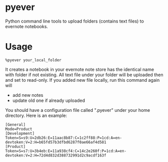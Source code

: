 pyever
======

Python command line tools to upload folders (contains text files) to evernote notebooks.

Usage
======

    %pyever your_local_folder

It creates a notebook in your evernote note store has the identical name with folder if not existing. All text file under your folder will be uploaded then and set to read-only. If you added new file locally, run this command again will
 
* add new notes 
* update old one if already uploaded


You should have a configuration file called ".pyever" under your home directory. 
Here is an example:


    [General]
    Mode=Product
    [Development]
    Token=S=s9:U=2db26:E=11aac8b87:C=1c2ff88:P=1cd:A=en-devtoken:V=2:H=b65fd57b3dfbd6287f0ae66af4d581
    [Product]
    Token=S=s7:U=3b4eb:E=11a938cf4:C=14c2e260f:P=1cd:A=en-devtoken:V=2:H=72d4d832d388732991d2c9acdf163f




